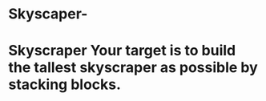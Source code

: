 # Skyscaper-
# Skyscraper  Your target is to build the tallest skyscraper as possible by stacking blocks. 
